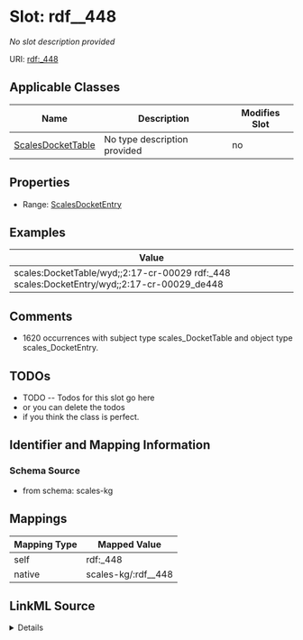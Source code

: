 

# Slot: rdf__448


_No slot description provided_





URI: [rdf:_448](http://www.w3.org/1999/02/22-rdf-syntax-ns#_448)



<!-- no inheritance hierarchy -->





## Applicable Classes

| Name | Description | Modifies Slot |
| --- | --- | --- |
| [ScalesDocketTable](../classes/ScalesDocketTable.md) | No type description provided |  no  |







## Properties

* Range: [ScalesDocketEntry](../classes/ScalesDocketEntry.md)






## Examples

| Value |
| --- |
| scales:DocketTable/wyd;;2:17-cr-00029 rdf:_448 scales:DocketEntry/wyd;;2:17-cr-00029_de448 |

## Comments

* 1620 occurrences with subject type scales_DocketTable and object type scales_DocketEntry.

## TODOs

* TODO -- Todos for this slot go here
* or you can delete the todos
* if you think the class is perfect.

## Identifier and Mapping Information







### Schema Source


* from schema: scales-kg




## Mappings

| Mapping Type | Mapped Value |
| ---  | ---  |
| self | rdf:_448 |
| native | scales-kg/:rdf__448 |




## LinkML Source

<details>
```yaml
name: rdf__448
description: No slot description provided
todos:
- TODO -- Todos for this slot go here
- or you can delete the todos
- if you think the class is perfect.
comments:
- 1620 occurrences with subject type scales_DocketTable and object type scales_DocketEntry.
examples:
- value: scales:DocketTable/wyd;;2:17-cr-00029 rdf:_448 scales:DocketEntry/wyd;;2:17-cr-00029_de448
from_schema: scales-kg
rank: 1000
slot_uri: rdf:_448
alias: rdf__448
domain_of:
- scales_DocketTable
range: scales_DocketEntry

```
</details>